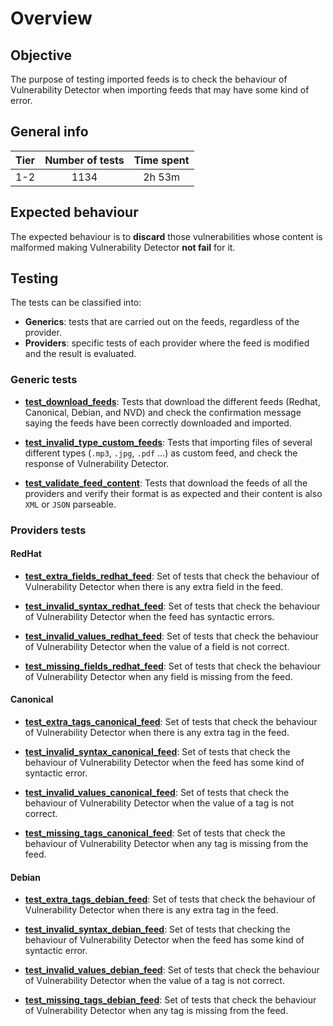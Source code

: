 # Overview

## Objective

The purpose of testing imported feeds is to check the behaviour of Vulnerability Detector when importing feeds that may
have some kind of error.

## General info

|Tier | Number of tests | Time spent |
|:--:|:--:|:--:|
| 1-2 | 1134 | 2h 53m |

## Expected behaviour

The expected behaviour is to **discard** those vulnerabilities whose content is malformed making Vulnerability Detector
**not fail** for it.

## Testing

The tests can be classified into:

- **Generics**: tests that are carried out on the feeds, regardless of the provider.
- **Providers**: specific tests of each provider where the feed is modified and the result is evaluated.

### Generic tests

- **[test_download_feeds](test_feeds/generic/test_download_feeds.md#test-download-feeds)**: Tests that download
the different feeds (Redhat, Canonical, Debian, and NVD) and check the confirmation message saying the feeds have been
correctly downloaded and imported.

- **[test_invalid_type_custom_feeds](test_feeds/generic/test_invalid_type_custom_feeds.md#test-invalid-type-custom-feeds)**:
Tests that importing files of several different types (`.mp3`, `.jpg`, `.pdf` ...) as custom feed, and check the
response of Vulnerability Detector.

- **[test_validate_feed_content](test_feeds/generic/test_validate_feed_content.md#test-validate-feed-content)**:
Tests that download the feeds of all the providers and verify their format is as expected and their content is also
`XML` or `JSON` parseable.

### Providers tests

#### RedHat

- **[test_extra_fields_redhat_feed](test_feeds/redhat/test_extra_fields_redhat_feed.md#test-extra-fields-red-hat-feed)**:
Set of tests that check the behaviour of Vulnerability Detector when there is any extra field in the feed.

- **[test_invalid_syntax_redhat_feed](test_feeds/redhat/test_invalid_syntax_redhat_feed.md#test-invalid-syntax-red-hat-feed)**:
Set of tests that check the behaviour of Vulnerability Detector when the feed has syntactic errors.

- **[test_invalid_values_redhat_feed](test_feeds/redhat/test_invalid_values_redhat_feed.md#test-invalid-values-red-hat-feed)**:
Set of tests that check the behaviour of Vulnerability Detector when the value of a field is not correct.

- **[test_missing_fields_redhat_feed](test_feeds/redhat/test_missing_fields_redhat_feed.md#test-missing-fields-red-hat-feed)**:
Set of tests that check the behaviour of Vulnerability Detector when any field is missing from the feed.

#### Canonical

- **[test_extra_tags_canonical_feed](test_feeds/canonical/test_extra_tags_canonical_feed.md#test-extra-tags-canonical-feed)**:
Set of tests that check the behaviour of Vulnerability Detector when there is any extra tag in the feed.

- **[test_invalid_syntax_canonical_feed](test_feeds/canonical/test_invalid_syntax_canonical_feed.md#test-invalid-syntax-canonical-feed)**:
Set of tests that check the behaviour of Vulnerability Detector when the feed has some kind of syntactic error.

- **[test_invalid_values_canonical_feed](test_feeds/canonical/test_invalid_values_canonical_feed.md#test-invalid-values-canonical-feed)**:
Set of tests that check the behaviour of Vulnerability Detector when the value of a tag is not correct.

- **[test_missing_tags_canonical_feed](test_feeds/canonical/test_missing_tags_canonical_feed.md#test-missing-tags-canonical-feed)**:
 Set of tests that check the behaviour of Vulnerability Detector when any tag is missing from the feed.

#### Debian

- **[test_extra_tags_debian_feed](test_feeds/debian/test_extra_tags_debian_feed.md#test-extra-tags-debian-feed)**:
Set of tests that check the behaviour of Vulnerability Detector when there is any extra tag in the feed.

- **[test_invalid_syntax_debian_feed](test_feeds/debian/test_invalid_syntax_debian_feed.md#test-invalid-syntax-debian-feed)**:
Set of tests that checking the behaviour of Vulnerability Detector when the feed has some kind of syntactic error.

- **[test_invalid_values_debian_feed](test_feeds/debian/test_invalid_values_debian_feed.md#test-invalid-values-debian-feed)**:
Set of tests that check the behaviour of Vulnerability Detector when the value of a tag is not correct.

- **[test_missing_tags_debian_feed](test_feeds/debian/test_missing_tags_debian_feed.md#test-missing-tags-debian-feed)**:
Set of tests that check the behaviour of Vulnerability Detector when any tag is missing from the feed.